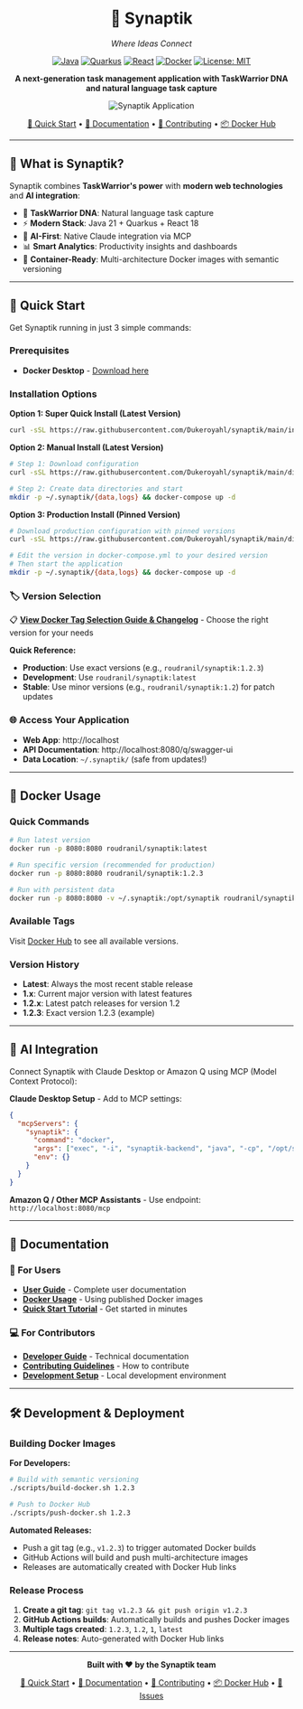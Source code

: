 <div align="center">

# 🧠 Synaptik

*Where Ideas Connect*

[![Java](https://img.shields.io/badge/Java-21+-orange.svg)](https://openjdk.java.net/)
[![Quarkus](https://img.shields.io/badge/Quarkus-3.6+-blue.svg)](https://quarkus.io/)
[![React](https://img.shields.io/badge/React-18+-61DAFB.svg)](https://reactjs.org/)
[![Docker](https://img.shields.io/docker/v/roudranil/synaptik?label=Docker&logo=docker&color=2496ED)](https://hub.docker.com/r/roudranil/synaptik)
[![License: MIT](https://img.shields.io/badge/License-MIT-yellow.svg)](https://opensource.org/licenses/MIT)

**A next-generation task management application with TaskWarrior DNA and natural language task capture**

![Synaptik Application](https://via.placeholder.com/800x400/2D3748/FFFFFF?text=Synaptik+Dashboard+Screenshot)

[🚀 Quick Start](#-quick-start) • [📖 Documentation](docs/WIKI.md) • [🤝 Contributing](CONTRIBUTING.md) • [📦 Docker Hub](https://hub.docker.com/r/roudranil/synaptik)

</div>

---

## 🎯 What is Synaptik?

Synaptik combines **TaskWarrior's power** with **modern web technologies** and **AI integration**:

- 🧠 **TaskWarrior DNA**: Natural language task capture
- ⚡ **Modern Stack**: Java 21 + Quarkus + React 18
- 🤖 **AI-First**: Native Claude integration via MCP
- 📊 **Smart Analytics**: Productivity insights and dashboards
- 🐳 **Container-Ready**: Multi-architecture Docker images with semantic versioning

---

## 🚀 Quick Start

Get Synaptik running in just 3 simple commands:

### Prerequisites
- **Docker Desktop** - [Download here](https://www.docker.com/products/docker-desktop/)

### Installation Options

**Option 1: Super Quick Install (Latest Version)**
```bash
curl -sSL https://raw.githubusercontent.com/Dukeroyahl/synaptik/main/install.sh | bash
```

**Option 2: Manual Install (Latest Version)**
```bash
# Step 1: Download configuration
curl -sSL https://raw.githubusercontent.com/Dukeroyahl/synaptik/main/dist/docker-compose.yml -o docker-compose.yml

# Step 2: Create data directories and start
mkdir -p ~/.synaptik/{data,logs} && docker-compose up -d
```

**Option 3: Production Install (Pinned Version)**
```bash
# Download production configuration with pinned versions
curl -sSL https://raw.githubusercontent.com/Dukeroyahl/synaptik/main/dist/docker-compose.prod.yml -o docker-compose.yml

# Edit the version in docker-compose.yml to your desired version
# Then start the application
mkdir -p ~/.synaptik/{data,logs} && docker-compose up -d
```

### 🏷️ Version Selection

📋 **[View Docker Tag Selection Guide & Changelog](docs/CHANGELOG.md#docker-tag-selection-guide)** - Choose the right version for your needs

**Quick Reference:**
- **Production**: Use exact versions (e.g., `roudranil/synaptik:1.2.3`)
- **Development**: Use `roudranil/synaptik:latest`
- **Stable**: Use minor versions (e.g., `roudranil/synaptik:1.2`) for patch updates

### 🌐 Access Your Application
- **Web App**: http://localhost
- **API Documentation**: http://localhost:8080/q/swagger-ui  
- **Data Location**: `~/.synaptik/` (safe from updates!)

---

## 🐳 Docker Usage

### Quick Commands
```bash
# Run latest version
docker run -p 8080:8080 roudranil/synaptik:latest

# Run specific version (recommended for production)
docker run -p 8080:8080 roudranil/synaptik:1.2.3

# Run with persistent data
docker run -p 8080:8080 -v ~/.synaptik:/opt/synaptik roudranil/synaptik:1.2.3
```

### Available Tags
Visit [Docker Hub](https://hub.docker.com/r/roudranil/synaptik/tags) to see all available versions.

### Version History
- **Latest**: Always the most recent stable release
- **1.x**: Current major version with latest features
- **1.2.x**: Latest patch releases for version 1.2
- **1.2.3**: Exact version 1.2.3 (example)

---

## 🤖 AI Integration

Connect Synaptik with Claude Desktop or Amazon Q using MCP (Model Context Protocol):

**Claude Desktop Setup** - Add to MCP settings:
```json
{
  "mcpServers": {
    "synaptik": {
      "command": "docker",
      "args": ["exec", "-i", "synaptik-backend", "java", "-cp", "/opt/synaptik", "org.dukeroyahl.synaptik.mcp.SynaptikMcpService"],
      "env": {}
    }
  }
}
```

**Amazon Q / Other MCP Assistants** - Use endpoint: `http://localhost:8080/mcp`

---

## 📖 Documentation

### 👥 For Users
- **[User Guide](docs/WIKI.md#user-guide)** - Complete user documentation
- **[Docker Usage](docs/WIKI.md#docker-usage)** - Using published Docker images
- **[Quick Start Tutorial](docs/WIKI.md#quick-start)** - Get started in minutes

### 💻 For Contributors  
- **[Developer Guide](docs/WIKI.md#developer-guide)** - Technical documentation
- **[Contributing Guidelines](CONTRIBUTING.md)** - How to contribute
- **[Development Setup](DEVELOPMENT.md)** - Local development environment

---

## 🛠️ Development & Deployment

### Building Docker Images

**For Developers:**
```bash
# Build with semantic versioning
./scripts/build-docker.sh 1.2.3

# Push to Docker Hub
./scripts/push-docker.sh 1.2.3
```

**Automated Releases:**
- Push a git tag (e.g., `v1.2.3`) to trigger automated Docker builds
- GitHub Actions will build and push multi-architecture images
- Releases are automatically created with Docker Hub links

### Release Process
1. **Create a git tag**: `git tag v1.2.3 && git push origin v1.2.3`
2. **GitHub Actions builds**: Automatically builds and pushes Docker images
3. **Multiple tags created**: `1.2.3`, `1.2`, `1`, `latest`
4. **Release notes**: Auto-generated with Docker Hub links

---

<div align="center">

**Built with ❤️ by the Synaptik team**

[🚀 Quick Start](#-quick-start) • [📖 Documentation](docs/WIKI.md) • [🤝 Contributing](CONTRIBUTING.md) • [📦 Docker Hub](https://hub.docker.com/r/roudranil/synaptik) • [📝 Issues](https://github.com/roudranil/synaptik/issues)

</div>